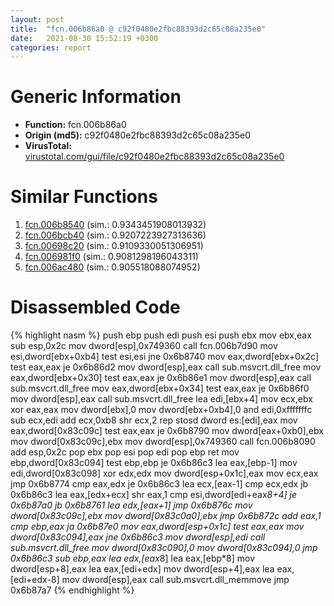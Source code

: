 ```yaml
---
layout: post
title:  "fcn.006b86a0 @ c92f0480e2fbc88393d2c65c08a235e0"
date:   2021-08-30 15:52:19 +0300
categories: report
---
```


# Generic Information
- **Function:** fcn.006b86a0
- **Origin (md5):** c92f0480e2fbc88393d2c65c08a235e0
- **VirusTotal:** [virustotal.com/gui/file/c92f0480e2fbc88393d2c65c08a235e0][virustotal_ref]



# Similar Functions

1. [fcn.006b8540][similar_1_ref] (sim.: 0.9343451908013932)
2. [fcn.006bcb40][similar_2_ref] (sim.: 0.9207223927313636)
3. [fcn.00698c20][similar_3_ref] (sim.: 0.9109330051306951)
4. [fcn.006981f0][similar_4_ref] (sim.: 0.9081298196043311)
5. [fcn.006ac480][similar_5_ref] (sim.: 0.905518088074952)


# Disassembled Code

{% highlight nasm %}
push ebp
push edi
push esi
push ebx
mov ebx,eax
sub esp,0x2c
mov dword[esp],0x749360
call fcn.006b7d90
mov esi,dword[ebx+0xb4]
test esi,esi
jne 0x6b8740
mov eax,dword[ebx+0x2c]
test eax,eax
je 0x6b86d2
mov dword[esp],eax
call sub.msvcrt.dll_free
mov eax,dword[ebx+0x30]
test eax,eax
je 0x6b86e1
mov dword[esp],eax
call sub.msvcrt.dll_free
mov eax,dword[ebx+0x34]
test eax,eax
je 0x6b86f0
mov dword[esp],eax
call sub.msvcrt.dll_free
lea edi,[ebx+4]
mov ecx,ebx
xor eax,eax
mov dword[ebx],0
mov dword[ebx+0xb4],0
and edi,0xfffffffc
sub ecx,edi
add ecx,0xb8
shr ecx,2
rep stosd dword es:[edi],eax
mov eax,dword[0x83c09c]
test eax,eax
je 0x6b8790
mov dword[eax+0xb0],ebx
mov dword[0x83c09c],ebx
mov dword[esp],0x749360
call fcn.006b8090
add esp,0x2c
pop ebx
pop esi
pop edi
pop ebp
ret 
mov ebp,dword[0x83c094]
test ebp,ebp
je 0x6b86c3
lea eax,[ebp-1]
mov edi,dword[0x83c098]
xor edx,edx
mov dword[esp+0x1c],eax
mov ecx,eax
jmp 0x6b8774
cmp eax,edx
je 0x6b86c3
lea ecx,[eax-1]
cmp ecx,edx
jb 0x6b86c3
lea eax,[edx+ecx]
shr eax,1
cmp esi,dword[edi+eax*8+4]
je 0x6b87a0
jb 0x6b8761
lea edx,[eax+1]
jmp 0x6b876c
mov dword[0x83c09c],ebx
mov dword[0x83c0a0],ebx
jmp 0x6b872c
add eax,1
cmp ebp,eax
ja 0x6b87e0
mov eax,dword[esp+0x1c]
test eax,eax
mov dword[0x83c094],eax
jne 0x6b86c3
mov dword[esp],edi
call sub.msvcrt.dll_free
mov dword[0x83c090],0
mov dword[0x83c094],0
jmp 0x6b86c3
sub ebp,eax
lea edx,[eax*8]
lea eax,[ebp*8]
mov dword[esp+8],eax
lea eax,[edi+edx]
mov dword[esp+4],eax
lea eax,[edi+edx-8]
mov dword[esp],eax
call sub.msvcrt.dll_memmove
jmp 0x6b87a7
{% endhighlight %}


[similar_1_ref]: /report/fcn.006b8540@c92f0480e2fbc88393d2c65c08a235e0
[similar_2_ref]: /report/fcn.006bcb40@c92f0480e2fbc88393d2c65c08a235e0
[similar_3_ref]: /report/fcn.00698c20@c92f0480e2fbc88393d2c65c08a235e0
[similar_4_ref]: /report/fcn.006981f0@c92f0480e2fbc88393d2c65c08a235e0
[similar_5_ref]: /report/fcn.006ac480@c92f0480e2fbc88393d2c65c08a235e0
[virustotal_ref]: https://www.virustotal.com/gui/file/c92f0480e2fbc88393d2c65c08a235e0